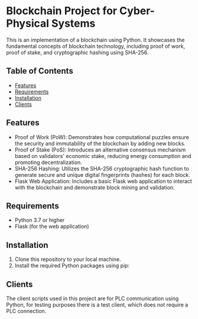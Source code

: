 # Blockchain Project for Cyber-Physical Systems

This is an implementation of a blockchain using Python. 
It showcases the fundamental concepts of blockchain technology, including proof of work, proof of stake, and cryptographic hashing using SHA-256.

## Table of Contents
- [Features](#features)
- [Requirements](#requirements)
- [Installation](#installation)
- [Clients](#clients)

## Features

- Proof of Work (PoW): Demonstrates how computational puzzles ensure the security and immutability of the blockchain by adding new blocks.
- Proof of Stake (PoS): Introduces an alternative consensus mechanism based on validators' economic stake, reducing energy consumption and promoting decentralization.
- SHA-256 Hashing: Utilizes the SHA-256 cryptographic hash function to generate secure and unique digital fingerprints (hashes) for each block.
- Flask Web Application: Includes a basic Flask web application to interact with the blockchain and demonstrate block mining and validation.

## Requirements

- Python 3.7 or higher
- Flask (for the web application)

## Installation

1. Clone this repository to your local machine.
2. Install the required Python packages using pip:

## Clients
The client scripts used in this project are for PLC communication using Python, for testing purposes there is a test client, which does not require a PLC connection.
